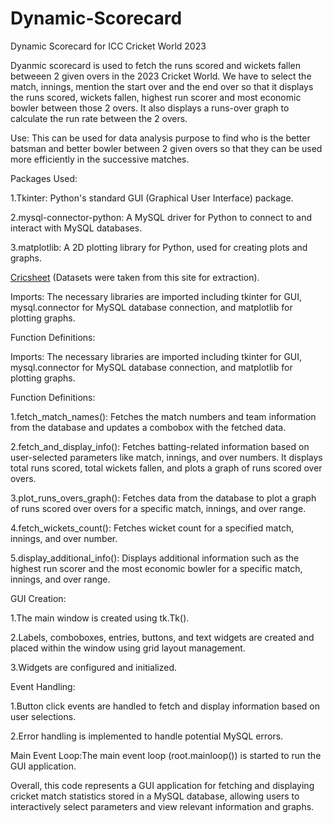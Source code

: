 # Dynamic-Scorecard
Dynamic Scorecard for ICC Cricket World 2023

Dyanmic scorecard is used to fetch the runs scored and wickets fallen betweeen 2 given overs in the 2023 Cricket World. We have to select the match, innings, mention the start over and the end over so that it displays the runs scored, wickets fallen, highest run scorer and most economic bowler between those 2 overs. It also displays a runs-over graph to calculate the run rate between the 2 overs.

Use:
This can be used for data analysis purpose to find who is the better batsman and better bowler between 2 given overs so that they can be used more efficiently in the successive matches. 

Packages Used:

1.Tkinter: Python's standard GUI (Graphical User Interface) package.

2.mysql-connector-python: A MySQL driver for Python to connect to and interact with MySQL databases.

3.matplotlib: A 2D plotting library for Python, used for creating plots and graphs.

[Cricsheet](https://cricsheet.org/)  (Datasets were taken from this site for extraction).

Imports: The necessary libraries are imported including tkinter for GUI, mysql.connector for MySQL database connection, and matplotlib for plotting graphs.

Function Definitions:

Imports: The necessary libraries are imported including tkinter for GUI, mysql.connector for MySQL database connection, and matplotlib for plotting graphs.

Function Definitions:

1.fetch_match_names(): Fetches the match numbers and team information from the database and updates a combobox with the fetched data.

2.fetch_and_display_info(): Fetches batting-related information based on user-selected parameters like match, innings, and over numbers. It displays total runs scored, total wickets fallen, and plots a graph of runs scored over overs.

3.plot_runs_overs_graph(): Fetches data from the database to plot a graph of runs scored over overs for a specific match, innings, and over range.

4.fetch_wickets_count(): Fetches wicket count for a specified match, innings, and over number.

5.display_additional_info(): Displays additional information such as the highest run scorer and the most economic bowler for a specific match, innings, and over range.

GUI Creation:

1.The main window is created using tk.Tk().

2.Labels, comboboxes, entries, buttons, and text widgets are created and placed within the window using grid layout management.

3.Widgets are configured and initialized.

Event Handling:

1.Button click events are handled to fetch and display information based on user selections.

2.Error handling is implemented to handle potential MySQL errors.

Main Event Loop:The main event loop (root.mainloop()) is started to run the GUI application.


Overall, this code represents a GUI application for fetching and displaying cricket match statistics stored in a MySQL database, allowing users to interactively select parameters and view relevant information and graphs.

